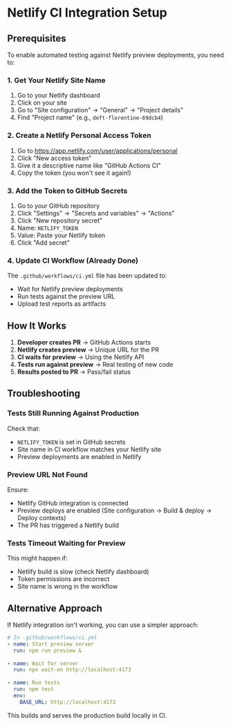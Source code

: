 # Netlify CI Integration Setup

## Prerequisites

To enable automated testing against Netlify preview deployments, you need to:

### 1. Get Your Netlify Site Name

1. Go to your Netlify dashboard
2. Click on your site
3. Go to "Site configuration" → "General" → "Project details"
4. Find "Project name" (e.g., `deft-florentine-69dcb4`)

### 2. Create a Netlify Personal Access Token

1. Go to https://app.netlify.com/user/applications/personal
2. Click "New access token"
3. Give it a descriptive name like "GitHub Actions CI"
4. Copy the token (you won't see it again!)

### 3. Add the Token to GitHub Secrets

1. Go to your GitHub repository
2. Click "Settings" → "Secrets and variables" → "Actions"
3. Click "New repository secret"
4. Name: `NETLIFY_TOKEN`
5. Value: Paste your Netlify token
6. Click "Add secret"

### 4. Update CI Workflow (Already Done)

The `.github/workflows/ci.yml` file has been updated to:
- Wait for Netlify preview deployments
- Run tests against the preview URL
- Upload test reports as artifacts

## How It Works

1. **Developer creates PR** → GitHub Actions starts
2. **Netlify creates preview** → Unique URL for the PR
3. **CI waits for preview** → Using the Netlify API
4. **Tests run against preview** → Real testing of new code
5. **Results posted to PR** → Pass/fail status

## Troubleshooting

### Tests Still Running Against Production

Check that:
- `NETLIFY_TOKEN` is set in GitHub secrets
- Site name in CI workflow matches your Netlify site
- Preview deployments are enabled in Netlify

### Preview URL Not Found

Ensure:
- Netlify GitHub integration is connected
- Preview deploys are enabled (Site configuration → Build & deploy → Deploy contexts)
- The PR has triggered a Netlify build

### Tests Timeout Waiting for Preview

This might happen if:
- Netlify build is slow (check Netlify dashboard)
- Token permissions are incorrect
- Site name is wrong in the workflow

## Alternative Approach

If Netlify integration isn't working, you can use a simpler approach:

```yaml
# In .github/workflows/ci.yml
- name: Start preview server
  run: npm run preview &
  
- name: Wait for server
  run: npx wait-on http://localhost:4173
  
- name: Run tests
  run: npm test
  env:
    BASE_URL: http://localhost:4173
```

This builds and serves the production build locally in CI.